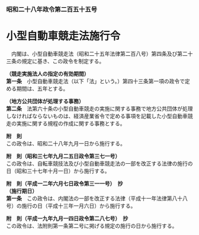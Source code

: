 ### 昭和二十八年政令第二百五十五号  
# 小型自動車競走法施行令  
　内閣は、小型自動車競走法（昭和二十五年法律第二百八号）第四条及び第二十三条の規定に基き、この政令を制定する。  
  
**（競走実施法人の指定の有効期間）**  
**第一条**　小型自動車競走法（以下「法」という。）第四十三条第一項の政令で定める期間は、五年とする。  
  
**（地方公共団体が処理する事務）**  
**第二条**　法第六十条の小型自動車競走の実施に関する事務で地方公共団体が処理しなければならないものは、経済産業省令で定める事項を記載した小型自動車競走の実施に関する規程の作成に関する事務とする。  
  
**附　則**  
この政令は、昭和二十八年九月一日から施行する。  
  
**附　則（昭和三七年九月二五日政令第三七一号）**  
この政令は、自転車競技法及び小型自動車競走法の一部を改正する法律の施行の日（昭和三十七年十月一日）から施行する。  
  
**附　則（平成一二年六月七日政令第三一一号）　抄**  
**（施行期日）**  
**第一条**　この政令は、内閣法の一部を改正する法律（平成十一年法律第八十八号）の施行の日（平成十三年一月六日）から施行する。  
  
**附　則（平成一九年九月一四日政令第二八七号）　抄**  
この政令は、法附則第一条第二号に掲げる規定の施行の日から施行する。  
  
